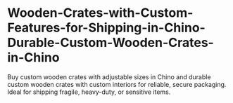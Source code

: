 # Wooden-Crates-with-Custom-Features-for-Shipping-in-Chino-Durable-Custom-Wooden-Crates-in-Chino
Buy custom wooden crates with adjustable sizes in Chino and durable custom wooden crates with custom interiors for reliable, secure packaging. Ideal for shipping fragile, heavy-duty, or sensitive items.
